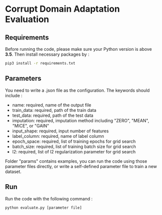 # Corrupt Domain Adaptation Evaluation

## Requirements
Before running the code, please make sure your Python version is above **3.5**.
Then install necessary packages by :
```sh
pip3 install -r requirements.txt
```

## Parameters
 You need to write a .json file as the configuration. The keywords should include :

 - name: required, name of the output file 
 - train_data: required, path of the train data 
 - test_data: required, path of the test data 
 - imputation: required, imputation method including "ZERO", "MEAN", "MICE", or "GAIN"
 - input_shape: required, input number of features
 - label_column: required, name of label column
 - epoch_space: required, list of training epochs for grid search 
 - batch_size: required, list of training batch size for grid search
 - l2: required, list of l2 regularization parameter for grid search  

Folder "params" contains examples, you can run the code using those parameter files directly, or write a self-defined parameter file to train a new dataset.

## Run
Run the code with the following command :
```sh
python evaluate.py [parameter file]
```
